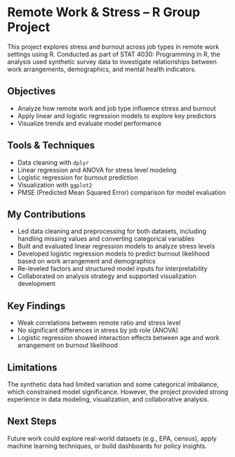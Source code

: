 # Remote Work & Stress – R Group Project

This project explores stress and burnout across job types in remote work settings using R. Conducted as part of STAT 4030: Programming in R, the analysis used synthetic survey data to investigate relationships between work arrangements, demographics, and mental health indicators.

## Objectives
- Analyze how remote work and job type influence stress and burnout
- Apply linear and logistic regression models to explore key predictors
- Visualize trends and evaluate model performance

## Tools & Techniques
- Data cleaning with `dplyr`
- Linear regression and ANOVA for stress level modeling
- Logistic regression for burnout prediction
- Visualization with `ggplot2`
- PMSE (Predicted Mean Squared Error) comparison for model evaluation

## My Contributions
- Led data cleaning and preprocessing for both datasets, including handling missing values and converting categorical variables
- Built and evaluated linear regression models to analyze stress levels
- Developed logistic regression models to predict burnout likelihood based on work arrangement and demographics
- Re-leveled factors and structured model inputs for interpretability
- Collaborated on analysis strategy and supported visualization development

## Key Findings
- Weak correlations between remote ratio and stress level
- No significant differences in stress by job role (ANOVA)
- Logistic regression showed interaction effects between age and work arrangement on burnout likelihood

## Limitations
The synthetic data had limited variation and some categorical imbalance, which constrained model significance. However, the project provided strong experience in data modeling, visualization, and collaborative analysis.

## Next Steps
Future work could explore real-world datasets (e.g., EPA, census), apply machine learning techniques, or build dashboards for policy insights.
